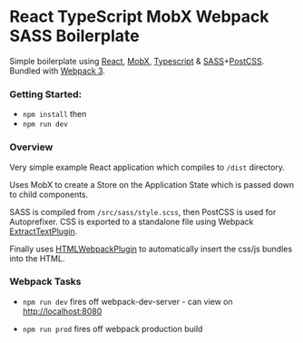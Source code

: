 # React TypeScript MobX Webpack SASS Boilerplate

Simple boilerplate using [React](https://github.com/facebook/react), [MobX](https://github.com/mobxjs/mobx), [Typescript](https://github.com/Microsoft/TypeScript) & [SASS](https://github.com/sass/sass)+[PostCSS](https://github.com/postcss/postcss). Bundled with [Webpack 3](https://github.com/webpack).

### Getting Started:
* `npm install` then 
* `npm run dev`

### Overview
Very simple example React application which compiles to `/dist` directory. 

Uses MobX to create a Store on the Application State which is passed down to child components.

SASS is compiled from `/src/sass/style.scss`, then PostCSS is used for Autoprefixer. CSS is exported to a standalone file using Webpack [ExtractTextPlugin](https://github.com/webpack-contrib/extract-text-webpack-plugin).

Finally uses [HTMLWebpackPlugin](https://www.npmjs.com/package/html-webpack-plugin) to automatically insert the css/js bundles into the HTML.

### Webpack Tasks
* `npm run dev` fires off webpack-dev-server - can view  on [http://localhost:8080](http://localhost:8080)

* `npm run prod` fires off webpack production build